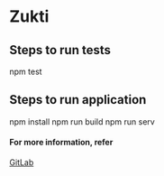 # Zukti

## Steps to run tests

npm test

## Steps to run application

npm install
npm run build
npm run serv

#### For more information, refer

[GitLab](https://gitlab-dev.stackroute.in/wave13/Code-Asst/wikis/home)
